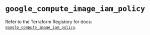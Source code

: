 # `google_compute_image_iam_policy`

Refer to the Terraform Registory for docs: [`google_compute_image_iam_policy`](https://www.terraform.io/docs/providers/google/r/compute_image_iam_policy).
